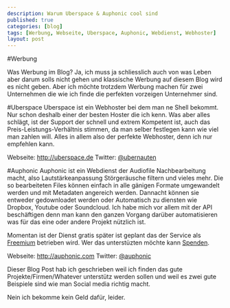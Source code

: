 ```yaml
---
description: Warum Uberspace & Auphonic cool sind
published: true
categories: [blog]
tags: [Werbung, Webseite, Uberspace, Auphonic, Webdienst, Webhoster]
layout: post
---
```


#Werbung

Was Werbung im Blog? Ja, ich muss ja schliesslich auch von was Leben aber darum solls nicht gehen und klassische Werbung auf diesem Blog wird es nicht geben. Aber ich möchte trotzdem Werbung machen für zwei Unternehmen die wie ich finde die perfekten vorzeigen Unternehmer sind.

#Uberspace
Uberspace ist ein Webhoster bei dem man ne Shell bekommt. Nur schon deshalb einer der besten Hoster die ich kenn.
Was aber alles schlägt, ist der Support der schnell und extrem Kompetent ist, auch das Preis-Leistungs-Verhältnis stimmen, da man selber festlegen kann wie viel man zahlen will. Alles in allem also der perfekte Webhoster, denn ich nur empfehlen kann.

Webseite: http://uberspace.de
Twitter: [@ubernauten](https://twitter.com/ubernauten)

#Auphonic
Auphonic ist ein Webdienst der Audiofile Nachbearbeitung macht, also Lautstärkeanpassung Störgeräusche filtern und vieles mehr. Die so bearbeiteten Files können einfach in alle gänigen Formate umgewandelt werden und mit Metadaten angereich werden. Dannacht können sie entweder gedownloadet werden oder Automatisch zu diensten wie Dropbox, Youtube oder Soundcloud. Ich habe mich vor allem mit der API beschäftigen denn man kann den ganzen Vorgang darüber automatisieren was für das eine oder andere Projekt nützlich ist. 

Momentan ist der Dienst gratis später ist geplant das der Service als [Freemium](http://de.wikipedia.org/wiki/Freemium) betrieben wird. Wer das unterstüzten möchte kann [Spenden](https://auphonic.com/donate).

Webseite: http://auphonic.com
Twitter: [@auphonic](https://twitter.com/auphonic)

Dieser Blog Post hab ich geschrieben weil ich finden das gute Projekte/Firmen/Whatever unterstütz werden sollen und weil es zwei gute Beispiele sind wie man Social media richtig macht.

Nein ich bekomme kein Geld dafür, leider. 